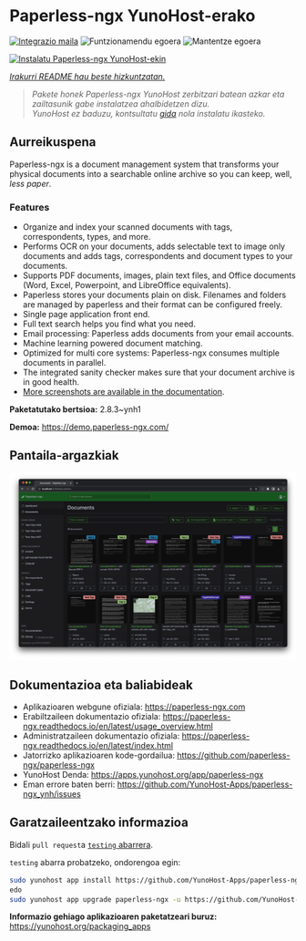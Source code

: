 <!--
Ohart ongi: README hau automatikoki sortu da <https://github.com/YunoHost/apps/tree/master/tools/readme_generator>ri esker
EZ editatu eskuz.
-->

# Paperless-ngx YunoHost-erako

[![Integrazio maila](https://dash.yunohost.org/integration/paperless-ngx.svg)](https://dash.yunohost.org/appci/app/paperless-ngx) ![Funtzionamendu egoera](https://ci-apps.yunohost.org/ci/badges/paperless-ngx.status.svg) ![Mantentze egoera](https://ci-apps.yunohost.org/ci/badges/paperless-ngx.maintain.svg)

[![Instalatu Paperless-ngx YunoHost-ekin](https://install-app.yunohost.org/install-with-yunohost.svg)](https://install-app.yunohost.org/?app=paperless-ngx)

*[Irakurri README hau beste hizkuntzatan.](./ALL_README.md)*

> *Pakete honek Paperless-ngx YunoHost zerbitzari batean azkar eta zailtasunik gabe instalatzea ahalbidetzen dizu.*  
> *YunoHost ez baduzu, kontsultatu [gida](https://yunohost.org/install) nola instalatu ikasteko.*

## Aurreikuspena

Paperless-ngx is a document management system that transforms your physical documents into a searchable online archive so you can keep, well, *less paper*.

### Features

* Organize and index your scanned documents with tags, correspondents, types, and more.
* Performs OCR on your documents, adds selectable text to image only documents and adds tags, correspondents and document types to your documents.
* Supports PDF documents, images, plain text files, and Office documents (Word, Excel, Powerpoint, and LibreOffice equivalents).
* Paperless stores your documents plain on disk. Filenames and folders are managed by paperless and their format can be configured freely.
* Single page application front end.
* Full text search helps you find what you need.
* Email processing: Paperless adds documents from your email accounts.
* Machine learning powered document matching.
* Optimized for multi core systems: Paperless-ngx consumes multiple documents in parallel.
* The integrated sanity checker makes sure that your document archive is in good health.
* [More screenshots are available in the documentation](https://paperless-ngx.readthedocs.io/en/latest/screenshots.html).


**Paketatutako bertsioa:** 2.8.3~ynh1

**Demoa:** <https://demo.paperless-ngx.com/>

## Pantaila-argazkiak

![Paperless-ngx(r)en pantaila-argazkia](./doc/screenshots/documents-wchrome-dark.png)

## Dokumentazioa eta baliabideak

- Aplikazioaren webgune ofiziala: <https://paperless-ngx.com>
- Erabiltzaileen dokumentazio ofiziala: <https://paperless-ngx.readthedocs.io/en/latest/usage_overview.html>
- Administratzaileen dokumentazio ofiziala: <https://paperless-ngx.readthedocs.io/en/latest/index.html>
- Jatorrizko aplikazioaren kode-gordailua: <https://github.com/paperless-ngx/paperless-ngx>
- YunoHost Denda: <https://apps.yunohost.org/app/paperless-ngx>
- Eman errore baten berri: <https://github.com/YunoHost-Apps/paperless-ngx_ynh/issues>

## Garatzaileentzako informazioa

Bidali `pull request`a [`testing` abarrera](https://github.com/YunoHost-Apps/paperless-ngx_ynh/tree/testing).

`testing` abarra probatzeko, ondorengoa egin:

```bash
sudo yunohost app install https://github.com/YunoHost-Apps/paperless-ngx_ynh/tree/testing --debug
edo
sudo yunohost app upgrade paperless-ngx -u https://github.com/YunoHost-Apps/paperless-ngx_ynh/tree/testing --debug
```

**Informazio gehiago aplikazioaren paketatzeari buruz:** <https://yunohost.org/packaging_apps>
